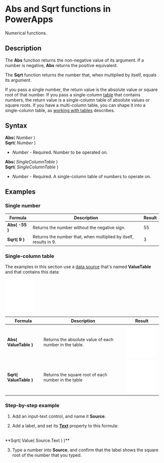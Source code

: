 <properties
	pageTitle="Abs and Sqrt functions | Microsoft PowerApps"
	description="Reference information, including syntax and examples, for the Abs and Sqrt functions in PowerApps"
	services=""
	suite="powerapps"
	documentationCenter="na"
	authors="gregli-msft"
	manager="dwrede"
	editor=""
	tags=""/>

<tags
   ms.service="powerapps"
   ms.devlang="na"
   ms.topic="article"
   ms.tgt_pltfrm="na"
   ms.workload="na"
   ms.date="11/07/2015"
   ms.author="gregli"/>

# Abs and Sqrt functions in PowerApps #

Numerical functions.

## Description ##

The **Abs** function returns the non-negative value of its argument. If a number is negative, **Abs** returns the positive equivalent.

The **Sqrt** function returns the number that, when multiplied by itself, equals its argument.

If you pass a single number, the return value is the absolute value or square root of that number.  If you pass a single-column [table](../working-with-tables.md) that contains numbers, the return value is a single-column table of absolute values or square roots. If you have a multi-column table, you can shape it into a single-column table, as [working with tables](../working-with-tables.md) describes.  

## Syntax ##

**Abs**( *Number* )<br>**Sqrt**( *Number* )

- *Number* - Required. Number to be operated on.

**Abs**( *SingleColumnTable* )<br>**Sqrt**( *SingleColumnTable* )

- *Number* - Required. A single-column table of numbers to operate on.

## Examples ##

### Single number ###

| Formula | Description | Result |
|---------|-------------|--------|
| **Abs( -55 )** | Returns the number without the negative sign. | 55 |
| **Sqrt( 9 )** | Returns the number that, when multiplied by itself, results in 9. | 3 |

### Single-column table
The examples in this section use a [data source](../working-with-data-sources.md) that's named **ValueTable** and that contains this data:

![](media/function-numericals/values.png)

| Formula | Description | Result |
|---------|-------------|--------|
| **Abs( ValueTable )** | Returns the absolute value of each number in the table. | <style> img { max-width: none } </style> ![](media/function-numericals/values-abs.png) |
| **Sqrt( ValueTable )** | Returns the square root of each number in the table | ![](media/function-numericals/values-sqrt.png) |

### Step-by-step example ###

1. Add an input-text control, and name it **Source**.

2. Add a label, and set its **[Text](../controls/properties-core.md)** property to this formula:
<br>
**Sqrt( Value( Source.Text ) )**

3. Type a number into **Source**, and confirm that the label shows the square root of the number that you typed.
